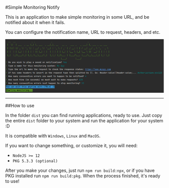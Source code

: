 #Simple Monitoring Notify

This is an application to make simple monitoring in some URL, and be notified about it when it fails.

You can configure the notification name, URL to request, headers, and etc.

![](monitoring.PNG)

----

##How to use

In the folder `dist` you can find running applications, ready to use. Just copy the entire `dist` folder to your system and run the application for your system :D

It is compatible with `Windows`, `Linux` and `MacOS`.

If you want to change something, or customize it, you will need:

* `NodeJS >= 12`
* `PKG 5.3.3 (optional)`

After you make your changes, just run `npm run build:npx`, or if you have PKG installed run `npm run build:pkg`. When the process finished, it's ready to use!
